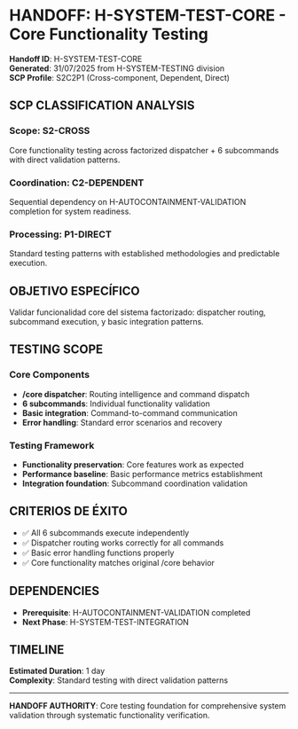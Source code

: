 # HANDOFF: H-SYSTEM-TEST-CORE - Core Functionality Testing

**Handoff ID**: H-SYSTEM-TEST-CORE  
**Generated**: 31/07/2025 from H-SYSTEM-TESTING division  
**SCP Profile**: S2C2P1 (Cross-component, Dependent, Direct)

## SCP CLASSIFICATION ANALYSIS

### **Scope: S2-CROSS** 
Core functionality testing across factorized dispatcher + 6 subcommands with direct validation patterns.

### **Coordination: C2-DEPENDENT**
Sequential dependency on H-AUTOCONTAINMENT-VALIDATION completion for system readiness.

### **Processing: P1-DIRECT** 
Standard testing patterns with established methodologies and predictable execution.

## OBJETIVO ESPECÍFICO

Validar funcionalidad core del sistema factorizado: dispatcher routing, subcommand execution, y basic integration patterns.

## TESTING SCOPE

### **Core Components**
- **/core dispatcher**: Routing intelligence and command dispatch
- **6 subcommands**: Individual functionality validation  
- **Basic integration**: Command-to-command communication
- **Error handling**: Standard error scenarios and recovery

### **Testing Framework**
- **Functionality preservation**: Core features work as expected
- **Performance baseline**: Basic performance metrics establishment
- **Integration foundation**: Subcommand coordination validation

## CRITERIOS DE ÉXITO

- ✅ All 6 subcommands execute independently 
- ✅ Dispatcher routing works correctly for all commands
- ✅ Basic error handling functions properly
- ✅ Core functionality matches original /core behavior

## DEPENDENCIES

- **Prerequisite**: H-AUTOCONTAINMENT-VALIDATION completed
- **Next Phase**: H-SYSTEM-TEST-INTEGRATION

## TIMELINE

**Estimated Duration**: 1 day  
**Complexity**: Standard testing with direct validation patterns

---

**HANDOFF AUTHORITY**: Core testing foundation for comprehensive system validation through systematic functionality verification.
